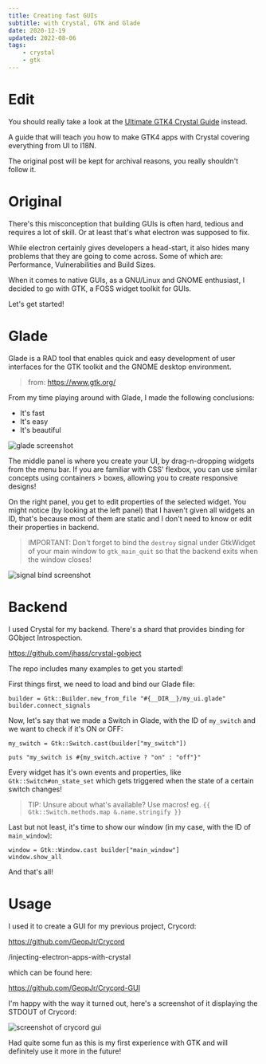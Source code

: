 ```yaml
---
title: Creating fast GUIs
subtitle: with Crystal, GTK and Glade
date: 2020-12-19
updated: 2022-08-06
tags:
    - crystal
    - gtk
---
```


# Edit

You should really take a look at the [Ultimate GTK4 Crystal Guide](https://ultimate-gtk4-crystal-guide.geopjr.dev/) instead.

A guide that will teach you how to make GTK4 apps with Crystal covering everything from UI to I18N.

The original post will be kept for archival reasons, you really shouldn't follow it.

# Original

There's this misconception that building GUIs is often hard, tedious and requires a lot of skill. Or at least that's what electron was supposed to fix.

While electron certainly gives developers a head-start, it also hides many problems that they are going to come across. Some of which are: Performance, Vulnerabilities and Build Sizes.

When it comes to native GUIs, as a GNU/Linux and GNOME enthusiast, I decided to go with GTK, a FOSS widget toolkit for GUIs.

Let's get started!

# Glade

Glade is a RAD tool that enables quick and easy development of user interfaces for the GTK toolkit and the GNOME desktop environment.
> from: https://www.gtk.org/

From my time playing around with Glade, I made the following conclusions:

- It's fast
- It's easy
- It's beautiful

![glade screenshot](https://i.imgur.com/5A6sihQ.png)

The middle panel is where you create your UI, by drag-n-dropping widgets from the menu bar. If you are familiar with CSS' flexbox, you can use similar concepts using containers > boxes, allowing you to create responsive designs!

On the right panel, you get to edit properties of the selected widget. You might notice (by looking at the left panel) that I haven't given all widgets an ID, that's because most of them are static and I don't need to know or edit their properties in backend.

> IMPORTANT: Don't forget to bind the `destroy` signal under GtkWidget of your main window to `gtk_main_quit` so that the backend exits when the window closes!

![signal bind screenshot](https://i.imgur.com/DLsFU2b.png)

# Backend

I used Crystal for my backend. There's a shard that provides binding for GObject Introspection.

https://github.com/jhass/crystal-gobject

The repo includes many examples to get you started!

First things first, we need to load and bind our Glade file:

```crystal
builder = Gtk::Builder.new_from_file "#{__DIR__}/my_ui.glade"
builder.connect_signals
```

Now, let's say that we made a Switch in Glade, with the ID of `my_switch` and we want to check if it's ON or OFF:

```crystal
my_switch = Gtk::Switch.cast(builder["my_switch"])

puts "my_switch is #{my_switch.active ? "on" : "off"}"
```

Every widget has it's own events and properties, like `Gtk::Switch#on_state_set` which gets triggered when the state of a certain switch changes!

> TIP: Unsure about what's available? Use macros!
> eg. `{{ Gtk::Switch.methods.map &.name.stringify }}`

Last but not least, it's time to show our window (in my case, with the ID of `main_window`):

```crystal
window = Gtk::Window.cast builder["main_window"]
window.show_all
```

And that's all!

# Usage

I used it to create a GUI for my previous project, Crycord:

https://github.com/GeopJr/Crycord

/injecting-electron-apps-with-crystal

which can be found here:

https://github.com/GeopJr/Crycord-GUI

I'm happy with the way it turned out, here's a screenshot of it displaying the STDOUT of Crycord:

![screenshot of crycord gui](https://i.imgur.com/2lO45U2.png)

Had quite some fun as this is my first experience with GTK and will definitely use it more in the future!